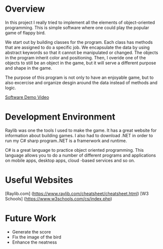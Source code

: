 # Overview

In this project I really tried to implement all the elements of object-oriented programming. This is simple software where one could play the popular game of flappy bird.


We start out by building classes for the program. Each class has methods that are assigned to do a specific job. We encapsulate the data by using abstract keywords so 
that it cannot be manipulated or changed. The objects in the program inherit color and positioning. Then, I overide one of the objects to still be an object in the game, but it will serve a different purpose and shape in the game. 

The purpose of this program is not only to have an enjoyable game, but to also excercise and organize desgin around the data instead of methods and logic.

[Software Demo Video](https://youtu.be/Fh2Kzj3TGO0)

# Development Environment
Raylib was one the tools I used to make the game. It has a great website for information about building games. I also had to download .NET in order to run my C# sharp program..NET is a framerwork and runtime.

C# is a great language to practice object oriented programming. This language allows you to do a number of different programs and applications on mobile apps, desktop apps, cloud -based services and so on. 

# Useful Websites
[Raylib.com] (https://www.raylib.com/cheatsheet/cheatsheet.html)
[W3 Schools] (https://www.w3schools.com/cs/index.php)

# Future Work
- Generate the score
- Fix the image of the bird
- Enhance the neatness
